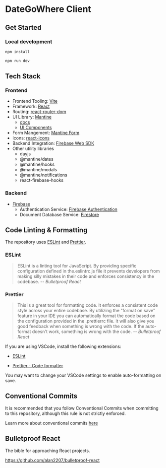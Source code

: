 # DateGoWhere Client

## Get Started

### Local development

```js
npm install
```

```js
npm run dev
```

## Tech Stack

### Frontend

-   Frontend Tooling: [Vite](https://vitejs.dev/)
-   Framework: [React](https://react.dev/)
-   Routing: [react-router-dom](https://reactrouter.com/en/main)
-   UI Library: [Mantine](https://mantine.dev/)
    -   [docs](https://mantine.dev/pages/getting-started/)
    -   [UI Components](https://ui.mantine.dev/)
-   Form Mangement: [Mantine Form](https://mantine.dev/form/validation/)
-   Icons: [react-icons](https://react-icons.github.io/react-icons)
-   Backend Integration: [Firebase Web SDK](https://firebase.google.com/docs/web/setup)
-   Other utility libraries
    -   dayjs
    -   @mantine/dates
    -   @mantine/hooks
    -   @mantine/modals
    -   @mantine/notifications
    -   react-firebase-hooks

### Backend

-   [Firebase](https://firebase.google.com/)
    -   Authentication Service: [Firebase Authentication](https://firebase.google.com/docs/auth)
    -   Document Database Service: [Firestore](https://firebase.google.com/docs/firestore)

## Code Linting & Formatting

The repository uses [ESLint](https://eslint.org/) and [Prettier](https://prettier.io/).

### ESLint

> ESLint is a linting tool for JavaScript. By providing specific configuration defined in the.eslintrc.js file it prevents developers from making silly mistakes in their code and enforces consistency in the codebase.
> <cite>
> -- Bulletproof React
> </cite>

### Prettier

> This is a great tool for formatting code. It enforces a consistent code style across your entire codebase. By utilizing the "format on save" feature in your IDE you can automatically format the code based on the configuration provided in the .prettierrc file. It will also give you good feedback when something is wrong with the code. If the auto-format doesn't work, something is wrong with the code.
> <cite>
> -- Bulletproof React
> </cite>

If you are using VSCode, install the following extensions:

-   [ESLint](https://marketplace.visualstudio.com/items?itemName=dbaeumer.vscode-eslint)

-   [Prettier - Code formatter](https://marketplace.visualstudio.com/items?itemName=esbenp.prettier-vscode)

You may want to change your VSCode settings to enable auto-formatting on save.

## Conventional Commits

It is recommended that you follow Conventional Commits when committing to this repository, although this rule is not strictly enforced.

Learn more about conventional commits [here](https://www.conventionalcommits.org/en/v1.0.0/)

## Bulletproof React

The bible for approaching React projects.

https://github.com/alan2207/bulletproof-react
